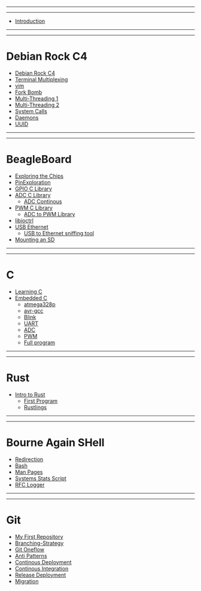 
------------------------------------------------------
------------------------------------------------------

- [Introduction](Introduction/Introduction.md)

------------------------------------------------------
------------------------------------------------------

# Debian Rock C4
- [Debian Rock C4](Debian_Rock/Debian_Rock.md)
- [Terminal Multiplexing](tmux/tmux.md)
- [vim](vim/vim.md)
- [Fork Bomb](ForkBombs/ForkBombs.md)
- [Multi-Threading 1]()
- [Multi-Threading 2]()
- [System Calls]()
- [Daemons]()
- [UUID]()

------------------------------------------------------
------------------------------------------------------

# BeagleBoard
- [Exploring the Chips](./ChipExploration/ChipExploration.md)
- [PinExploration](./PinExploration/PinExploration.md)
- [GPIO C Library](./GPIOLibrary/GPIOLibrary.md)
- [ADC C Library](./ADCLibrary/ADCLibrary.md)
  - [ADC Continous ](./ADCLibrary/ADCContinous.md)
- [PWM C Library](./PWMLibrary/PWMLibrary.md)
  - [ADC to PWM Library](./PWMLibrary/ADCtoPWM.md)
- [libioctrl](./Libioctrl/Libioctrl.md)
- [USB Ethernet]()
  - [USB to Ethernet sniffing tool]()
- [Mounting an SD]()

------------------------------------------------------
------------------------------------------------------

# C
- [Learning C](./Learning_C/Learning_C.md)
- [Embedded C](./EmbeddedC/Embedded.md)
  - [atmega328p](./EmbeddedC/atmega328p.md)
  - [avr-gcc](./EmbeddedC/avg_gcc.md)
  - [Blink](./EmbeddedC/blink.md)
  - [UART](./EmbeddedC/UART.md)
  - [ADC](./EmbeddedC/adc.md) 
  - [PWM](./EmbeddedC/pwm.md)
  - [Full program](./EmbeddedC/adc2pwm.md)

------------------------------------------------------
------------------------------------------------------

# Rust

- [Intro to Rust](./IntroToRust/IntroToRust.md)
  - [First Program](./IntroToRust/FirstProgram.md)
  - [Rustlings](./IntroToRust/rustlings.md)

------------------------------------------------------
------------------------------------------------------

# Bourne Again SHell
- [Redirection](./Redirection/Redirection.md)
- [Bash](Bash/Bash_Scripting.md)
- [Man Pages](ManPages/ManPages.md)
- [Systems Stats Script](SystemsStats/SystemsStats.md)
- [RFC Logger](RFC_Logger/rfclogger.md)

------------------------------------------------------
------------------------------------------------------

# Git
- [My First Repository](myFirstRepository/myFirstRepository.md)
- [Branching-Strategy](BranchingModel/BranchingModel.md)
- [Git Oneflow](OneFlow/OneFlow.md)
- [Anti Patterns](AntiPatterns/AntiPatterns.md)
- [Continous Deployment](ContinousDeployment/ContinousDeployment.md)
- [Continous Integration](ContinousIntegration/ContinousIntegration.md)
- [Release Deployment](ReleaseDeployment/ReleaseDeployment.md)
- [Migration](Migration/Migration.md)